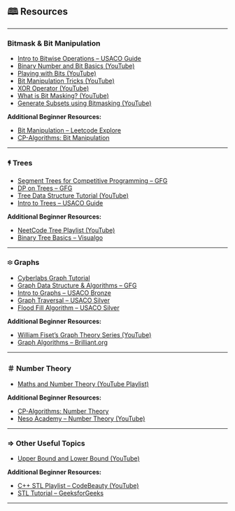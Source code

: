 ## 🕮 Resources

---

### Bitmask & Bit Manipulation

- [Intro to Bitwise Operations – USACO Guide](https://usaco.guide/silver/intro-bitwise?lang=cpp)
- [Binary Number and Bit Basics (YouTube)](https://youtu.be/DYwhXwGj1L4?si=I4AtBdhEtv2xAbFB)
- [Playing with Bits (YouTube)](https://youtu.be/yEa0vkjJSf0?si=KQ4myeg1lD6DltW8)
- [Bit Manipulation Tricks (YouTube)](https://youtu.be/XjtYsFjXtoE?si=p5DYgjKa5R-DtgQv)
- [XOR Operator (YouTube)](https://youtu.be/SFOlkUnjtA4?si=cRf-tZRAtWcqzaZg)
- [What is Bit Masking? (YouTube)](https://youtu.be/mqCdA8mcJeo?si=0ATyxrzTfSFlTrab)
- [Generate Subsets using Bitmasking (YouTube)](https://youtu.be/wpWGDHmpbgA?si=4j4Dvr5NYOgNjeAc)

**Additional Beginner Resources:**
- [Bit Manipulation – Leetcode Explore](https://leetcode.com/explore/learn/card/bit-manipulation/)
- [CP-Algorithms: Bit Manipulation](https://cp-algorithms.com/algebra/bit-manipulation.html)

---

### 𐇲 Trees

- [Segment Trees for Competitive Programming – GFG](https://www.geeksforgeeks.org/segment-trees-for-competitive-programming/)
- [DP on Trees – GFG](https://www.geeksforgeeks.org/dp-on-trees-for-competitive-programming/)
- [Tree Data Structure Tutorial (YouTube)](https://www.youtube.com/watch?v=4UVVzCybXdg)
- [Intro to Trees – USACO Guide](https://usaco.guide/silver/intro-tree?lang=cpp)

**Additional Beginner Resources:**
- [NeetCode Tree Playlist (YouTube)](https://www.youtube.com/playlist?list=PLgUwDviBIf0J3TQMQpoFt3dAmpuaSQiVv)
- [Binary Tree Basics – Visualgo](https://visualgo.net/en/bst)

---

### ፨ Graphs

- [Cyberlabs Graph Tutorial](https://cp.cyberlabs.club/docs/roadmap/graphs/graph-tutorials/)
- [Graph Data Structure & Algorithms – GFG](https://www.geeksforgeeks.org/graph-data-structure-and-algorithms/)
- [Intro to Graphs – USACO Bronze](https://usaco.guide/bronze/intro-graphs?lang=cpp)
- [Graph Traversal – USACO Silver](https://usaco.guide/silver/graph-traversal?lang=cpp)
- [Flood Fill Algorithm – USACO Silver](https://usaco.guide/silver/flood-fill?lang=cpp)

**Additional Beginner Resources:**
- [William Fiset’s Graph Theory Series (YouTube)](https://www.youtube.com/playlist?list=PLDV1Zeh2NRsAsbafOroUBnNV8fhZa7P4u)
- [Graph Algorithms – Brilliant.org](https://brilliant.org/courses/graph-theory/)

---

### ＃ Number Theory

- [Maths and Number Theory (YouTube Playlist)](https://www.youtube.com/watch?v=LbRfPQwBEXQ&list=PLauivoElc3ggagradg8MfOZreCMmXMmJ-&index=58)

**Additional Beginner Resources:**
- [CP-Algorithms: Number Theory](https://cp-algorithms.com/algebra/index.html)
- [Neso Academy – Number Theory (YouTube)](https://www.youtube.com/playlist?list=PLBlnK6fEyqRiw-GZRqfnlVIBz9dxrqHJS)

---

### ⇒ Other Useful Topics

- [Upper Bound and Lower Bound (YouTube)](https://www.youtube.com/watch?v=Cg7SI0WtmXY&list=PLauivoElc3ggagradg8MfOZreCMmXMmJ-&index=44)

**Additional Beginner Resources:**
- [C++ STL Playlist – CodeBeauty (YouTube)](https://www.youtube.com/playlist?list=PLfQN-EvRGF39lT8gsxM9pYtbPpYZfH35p)
- [STL Tutorial – GeeksforGeeks](https://www.geeksforgeeks.org/the-c-standard-template-library-stl/)
---

